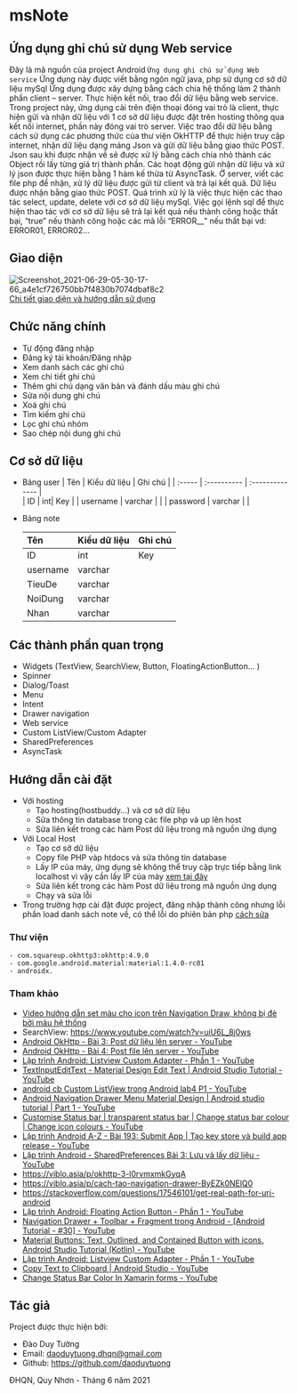 # msNote
## Ứng dụng ghi chú sử dụng Web service

Đây là mã nguồn của project Android  `Ứng dụng ghi chú sử dụng Web service`
Ứng dụng này được viết bằng ngôn ngữ java, php sử dụng cơ sở dữ liệu mySql
Ứng dụng được xây dựng bằng cách chia hệ thống làm 2 thành phần client – server. Thực hiện kết nối, trao đổi dữ liệu bằng web service.
Trong project này, ứng dụng cài trên điện thoại đóng vai trò là client, thực hiện gửi và nhận dữ liệu với 1 cơ sở dữ liệu được đặt trên hosting thông qua kết nối internet, phần này đóng vai trò server.
Việc trao đổi dữ liệu bằng cách sử dụng các phương thức của thư viện OkHTTP để thực hiện truy cập internet, nhận dữ liệu dạng mảng Json và gửi dữ liệu bằng giao thức POST. Json sau khi được nhận về sẽ được xử lý bằng cách chia nhỏ thành các Object rồi lấy từng giá trị thành phần. Các hoạt động gửi nhận dữ liệu và xử lý json được thực hiện bằng 1 hàm kế thừa từ AsyncTask.
Ở server, viết các file php để nhận, xử lý dữ liệu được gửi từ client và trả lại kết quả. Dữ liệu được nhận bằng giao thức POST.  Quá trình xử lý là việc thực hiện các thao tác select, update, delete với cơ sở dữ liệu mySql. Việc gọi lệnh sql để thực hiện thao tác với cơ sở dữ liệu sẽ trả lại kết quả nếu thành công hoặc thất bại, “true” nếu thành công hoặc các mã lỗi  “ERROR__” nếu thất bại vd: ERROR01, ERROR02…

## Giao diện
![Screenshot_2021-06-29-05-30-17-66_a4e1cf726750bb7f4830b7074dbaf8c2](https://user-images.githubusercontent.com/76141709/123713337-61ab9800-d89e-11eb-9cc4-a8409758f310.jpg)
 [Chi tiết giao diện và hướng dẫn sử dụng](https://github.com/daoduytuong/msNote/blob/c5b16c154c110c1449b23dcf42a6e7f196b338c8/hdsd.pdf)
## Chức năng chính

- Tự động đăng nhập
- Đăng ký tài khoản/Đăng nhập
- Xem danh sách các ghi chú
- Xem chi tiết ghi chú
- Thêm ghi chú dạng văn bản và đánh dấu màu ghi chú
- Sửa nội dung ghi chú
- Xoá ghi chú
- Tìm kiếm ghi chú
- Lọc ghi chú nhóm
- Sao chép nội dung ghi chú

## Cơ sở dữ liệu
- Bảng user
  |  Tên  |  Kiểu dữ liệu  |  Ghi chú  |
  |  :-----  |  :----------  |  :--------------  |  
  | ID | int| Key | 
  | username | varchar |  | 
  | password | varchar |  |  

- Bảng note
  
  |  Tên  |  Kiểu dữ liệu  |  Ghi chú  |
  |  :-----  |  :----------  |  :--------------  |  
  | ID | int| Key | 
  | username | varchar |  | 
  | TieuDe | varchar |  |  
  | NoiDung | varchar |  | 
  | Nhan | varchar |  | 

## Các thành phần quan trọng
- Widgets (TextView, SearchView, Button, FloatingActionButton... )
- Spinner
- Dialog/Toast
- Menu
- Intent
- Drawer navigation
- Web service
- Custom ListView/Custom Adapter
- SharedPreferences
- AsyncTask
## Hướng dẫn cài đặt
- Với hosting
  - Tạo hosting(hostbuddy...) và cơ sở dữ liệu
  - Sửa thông tin database trong các file php và up lên host
  - Sửa liên kết trong các hàm Post dữ liệu trong mã nguồn ứng dụng
- Với Local Host
  - Tạo cơ sở dữ liệu
  - Copy file PHP vàp htdocs và sửa thông tin database
  - Lấy IP của máy, ứng dụng sẽ không thể truy cập trực tiếp bằng link localhost vì vậy cần lấy IP của máy [xem tại đây](https://github.com/daoduytuong/msNote/blob/387ec2a70a202231790978de58b54eda55e78dbb/PHP%20-%20mySql/L%E1%BA%A5y%20IP%20PC%20ch%E1%BA%A1y%20localhost.pdf)
  - Sửa liên kết trong các hàm Post dữ liệu trong mã nguồn ứng dụng
  - Chạy và sửa lỗi
- Trong trường hợp cài đặt được project, đăng nhập thành công nhưng lỗi phần load danh sách note về, có thể lỗi do phiên bản php [cách sửa](https://github.com/daoduytuong/msNote/blob/779c3c73463da08aff551412e9b76dee5c36d5e2/PHP%20-%20mySql/JSONnote.php)
### Thư viện
	- com.squareup.okhttp3:okhttp:4.9.0 
	- com.google.android.material:material:1.4.0-rc01
	- androidx.
### Tham khảo
- [Video hướng dẫn set màu cho icon trên Navigation Draw, không bị đè bởi màu hệ thống](https://www.youtube.com/watch?v=6SrKOBV_hx8&t=893s)
- SearchView: https://www.youtube.com/watch?v=uiU6L_8j0ws
- [Android OkHttp - Bài 3: Post dữ liệu lên server - YouTube](https://www.youtube.com/watch?v=aJJcpR6PvYo)
- [Android OkHttp - Bài 4: Post file lên server - YouTube](https://www.youtube.com/watch?v=x43xArbrJpI)
- [Lập trình Android: Listview Custom Adapter - Phần 1 - YouTube](https://www.youtube.com/watch?v=grTGykNJ74A)
- [TextInputEditText - Material Design Edit Text | Android Studio Tutorial - YouTube](https://www.youtube.com/watch?v=IxhIa3eZxz8)
- [android cb Custom ListView trong Android lab4 P1 - YouTube](https://www.youtube.com/watch?v=dM7JhBExmsc)
- [Android Navigation Drawer Menu Material Design | Android studio tutorial | Part 1 - YouTube](https://www.youtube.com/watch?v=HwYENW0RyY4)
- [Customise Status bar | transparent status bar | Change status bar colour | Change icon colours - YouTube](https://www.youtube.com/watch?v=a8NOQ6gIul0)
- [Lập trình Android A-Z - Bài 193: Submit App | Tạo key store và build app release - YouTube](https://www.youtube.com/watch?v=yKnyYBTA_C4)
- [Lập trình Android - SharedPreferences Bài 3: Lưu và lấy dữ liệu - YouTube](https://www.youtube.com/watch?v=a-GYAfWEwIc)
- https://viblo.asia/p/okhttp-3-l0rvmxmkGyqA
- https://viblo.asia/p/cach-tao-navigation-drawer-ByEZk0NElQ0
- https://stackoverflow.com/questions/17546101/get-real-path-for-uri-android
- [Lập trình Android: Floating Action Button - Phần 1 - YouTube](https://www.youtube.com/watch?v=h3ZC5JeWXto)
- [Navigation Drawer + Toolbar + Fragment trong Android - [Android Tutorial - #30] - YouTube](https://www.youtube.com/watch?v=fIrQNDqKpzs)
- [Material Buttons: Text, Outlined, and Contained Button with icons. Android Studio Tutorial (Kotlin) - YouTube](https://www.youtube.com/watch?v=tOwZTXPOmJU)
- [Lập trình Android: Listview Custom Adapter - Phần 1 - YouTube](https://www.youtube.com/watch?v=grTGykNJ74A)
- [Copy Text to Clipboard | Android Studio - YouTube](https://www.youtube.com/watch?v=nlYT3rfsXN4)
- [Change Status Bar Color In Xamarin forms - YouTube](https://www.youtube.com/watch?v=6sRTOvrFYm0)

## Tác giả

Project được thực hiện bởi:
- Đào Duy Tường
-	Email: daoduytuong.dhqn@gmail.com
-	Github: https://github.com/daoduytuong
	
ĐHQN, Quy Nhơn - Tháng 6 năm 2021

